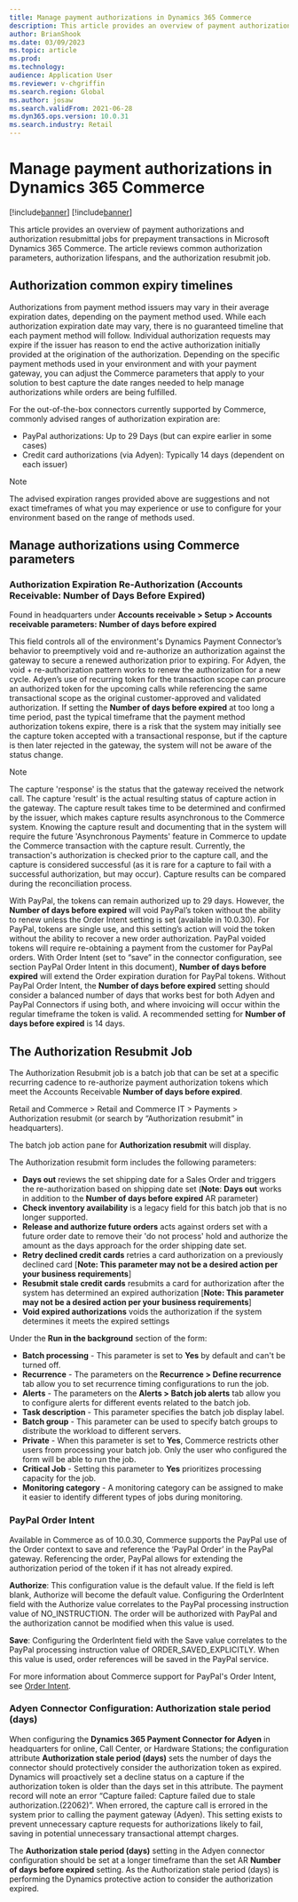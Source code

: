 ```yaml
---
title: Manage payment authorizations in Dynamics 365 Commerce
description: This article provides an overview of payment authorizations and authorization resubmittal jobs for prepayment transactions in Microsoft Dynamics 365 Commerce.
author: BrianShook
ms.date: 03/09/2023
ms.topic: article
ms.prod: 
ms.technology: 
audience: Application User
ms.reviewer: v-chgriffin
ms.search.region: Global
ms.author: josaw
ms.search.validFrom: 2021-06-28
ms.dyn365.ops.version: 10.0.31
ms.search.industry: Retail
---
```

# Manage payment authorizations in Dynamics 365 Commerce

[!include[banner](../includes/banner.md)]
[!include[banner](../includes/preview-banner.md)]

This article provides an overview of payment authorizations and authorization resubmittal jobs for prepayment transactions in Microsoft Dynamics 365 Commerce. The article reviews common authorization parameters, authorization lifespans, and the authorization resubmit job.

## Authorization common expiry timelines

Authorizations from payment method issuers may vary in their average expiration dates, depending on the payment method used. While each authorization expiration date may vary, there is no guaranteed timeline that each payment method will follow. Individual authorization requests may expire if the issuer has reason to end the active authorization initially provided at the origination of the authorization. Depending on the specific payment methods used in your environment and with your payment gateway, you can adjust the Commerce parameters that apply to your solution to best capture the date ranges needed to help manage authorizations while orders are being fulfilled.

For the out-of-the-box connectors currently supported by Commerce, commonly advised ranges of authorization expiration are:

- PayPal authorizations: Up to 29 Days (but can expire earlier in some cases)
- Credit card authorizations (via Adyen): Typically 14 days (dependent on each issuer)
  
> [!NOTE]
> The advised expiration ranges provided above are suggestions and not exact timeframes of what you may experience or use to configure for your environment based on the range of methods used.
  
## Manage authorizations using Commerce parameters

### Authorization Expiration Re-Authorization (Accounts Receivable: Number of Days Before Expired)

Found in headquarters under **Accounts receivable \> Setup \> Accounts receivable parameters:** **Number of days before expired**

This field controls all of the environment's Dynamics Payment Connector’s behavior to preemptively void and re-authorize an authorization against the gateway to secure a renewed authorization prior to expiring. For Adyen, the void + re-authorization pattern works to renew the authorization for a new cycle. Adyen’s use of recurring token for the transaction scope can procure an authorized token for the upcoming calls while referencing the same transactional scope as the original customer-approved and validated authorization. If setting the **Number of days before expired** at too long a time period, past the typical timeframe that the payment method authorization tokens expire, there is a risk that the system may initially see the capture token accepted with a transactional response, but if the capture is then later rejected in the gateway, the system will not be aware of the status change. 

>[!NOTE]
> The capture 'response' is the status that the gateway received the network call. The capture 'result' is the actual resulting status of capture action in the gateway. The capture result takes time to be determined and confirmed by the issuer, which makes capture results asynchronous to the Commerce system. Knowing the capture result and documenting that in the system will require the future 'Asynchronous Payments' feature in Commerce to update the Commerce transaction with the capture result. Currently, the transaction's authorization is checked prior to the capture call, and the capture is considered successful (as it is rare for a capture to fail with a successful authorization, but may occur). Capture results can be compared during the reconciliation process.

With PayPal, the tokens can remain authorized up to 29 days. However, the **Number of days before expired** will void PayPal’s token without the ability to renew unless the Order Intent setting is set (available in 10.0.30). For PayPal, tokens are single use, and this setting’s action will void the token without the ability to recover a new order authorization. PayPal voided tokens will require re-obtaining a payment from the customer for PayPal orders.  With Order Intent (set to “save” in the connector configuration, see section PayPal Order Intent in this document), **Number of days before expired** will extend the Order expiration duration for PayPal tokens. Without PayPal Order Intent, the **Number of days before expired** setting should consider a balanced number of days that works best for both Adyen and PayPal Connectors if using both, and where invoicing will occur within the regular timeframe the token is valid. A recommended setting for **Number of days before expired** is 14 days. 

## The Authorization Resubmit Job

The Authorization Resubmit job is a batch job that can be set at a specific recurring cadence to re-authorize payment authorization tokens which meet the Accounts Receivable **Number of days before expired**.

Retail and Commerce > Retail and Commerce IT > Payments > Authorization resubmit (or search by “Authorization resubmit” in headquarters).

The batch job action pane for **Authorization resubmit** will display.

The Authorization resubmit form includes the following parameters:

- **Days out** reviews the set shipping date for a Sales Order and triggers the re-authorization based on shipping date set (**Note**: **Days out** works in addition to the **Number of days before expired** AR parameter)
- **Check inventory availability** is a legacy field for this batch job that is no longer supported.  
- **Release and authorize future orders** acts against orders set with a future order date to remove their 'do not process' hold and authorize the amount as the days approach for the order shipping date set.
- **Retry declined credit cards** retries a card authorization on a previously declined card [**Note: This parameter may not be a desired action per your business requirements**]
- **Resubmit stale credit cards** resubmits a card for authorization after the system has determined an expired authorization [**Note: This parameter may not be a desired action per your business requirements**]
- **Void expired authorizations** voids the authorization if the system determines it meets the expired settings

Under the **Run in the background** section of the form:

- **Batch processing** - This parameter is set to **Yes** by default and can't be turned off.
- **Recurrence** - The parameters on the **Recurrence > Define recurrence** tab allow you to set recurrence timing configurations to run the job.
- **Alerts** - The parameters on the **Alerts > Batch job alerts** tab allow you to configure alerts for different events related to the batch job.
- **Task description** - This parameter specifies the batch job display label.
- **Batch group** - This parameter can be used to specify batch groups to distribute the workload to different servers.
- **Private** - When this parameter is set to **Yes**, Commerce restricts other users from processing your batch job. Only the user who configured the form will be able to run the job.
- **Critical Job** - Setting this parameter to **Yes** prioritizes processing capacity for the job.
- **Monitoring category** - A monitoring category can be assigned to make it easier to identify different types of jobs during monitoring.

### PayPal Order Intent

Available in Commerce as of 10.0.30, Commerce supports the PayPal use of the Order context to save and reference the ‘PayPal Order’ in the PayPal gateway. Referencing the order, PayPal allows for extending the authorization period of the token if it has not already expired. 

**Authorize**: This configuration value is the default value. If the field is left blank, Authorize will become the default value. Configuring the OrderIntent field with the Authorize value correlates to the PayPal processing instruction value of NO_INSTRUCTION. The order will be authorized with PayPal and the authorization cannot be modified when this value is used.

**Save**: Configuring the OrderIntent field with the Save value correlates to the PayPal processing instruction value of ORDER_SAVED_EXPLICITLY. When this value is used, order references will be saved in the PayPal service.

For more information about Commerce support for PayPal's Order Intent, see [Order Intent](../paypal.md#order-intent).

### Adyen Connector Configuration: Authorization stale period (days)

When configuring the **Dynamics 365 Payment Connector for Adyen** in headquarters for online, Call Center, or Hardware Stations; the configuration attribute **Authorization stale period (days)** sets the number of days the connector should protectively consider the authorization token as expired. Dynamics will proactively set a decline status on a capture if the authorization token is older than the days set in this attribute. The payment record will note an error “Capture failed: Capture failed due to stale authorization.(22062)”. When errored, the capture call is errored in the system prior to calling the payment gateway (Adyen). This setting exists to prevent unnecessary capture requests for authorizations likely to fail, saving in potential unnecessary transactional attempt charges. 

The **Authorization stale period (days)** setting in the Adyen connector configuration should be set at a longer timeframe than the set AR **Number of days before expired** setting. As the Authorization stale period (days) is performing the Dynamics protective action to consider the authorization expired.

